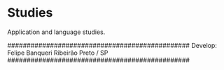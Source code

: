 # Studies
 Application and language studies.

###############################################
Develop: Felipe Banqueri
Ribeirão Preto / SP
###############################################